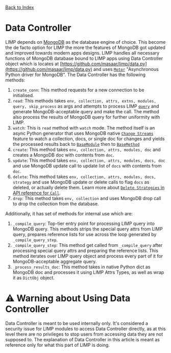 [Back to Index](/README.md)

# Data Controller
LIMP depends on [MongoDB](https://mongodb.com) as the database engine of choice. This become the de facto option for LIMP the more the features of MongoDB got updated and improved towards modern apps designs. LIMP handles all necessary functions of MongoDB database bound to LIMP apps using Data Controller object which is locates at [https://github.com/masaar/limp/data.py](https://github.com/masaar/limp/data.py) and uses [`Motor`](https://motor.readthedocs.io/en/stable/) "Asynchronous Python driver for MongoDB". The Data Controller has the following methods:
1. `create_conn`: This method requests for a new connection to be initialised.
2. `read`: This methods takes `env, collection, attrs, extns, modules, query, skip_process` as args and attempts to process LIMP [`query`](/api/call.md#query) and generate MongoDB-acceptable query and make the call. The method also process the results of MongoDB query for further uniformity with LIMP.
3. `watch`: This is `read` method with `watch` mode. The method itself is an async Python generator that uses MongoDB native [`Change Streams`](https://docs.mongodb.com/manual/changeStreams/) feature to watch a collection, docs, or single doc for changes and yields the processed results back to [`BaseModule`](/api/module.md#basemodule) then to [`BaseMethod`](/api/method.md#basemethod)
4. `create`: This method takes `env, collection, attrs, modules, doc` and creates a MongoDB doc with contents from `doc`.
5. `update`: This method takes `env, collection, attrs, modules, docs, doc` and use MongoDB update call to update list of `docs` with contents from `doc`.
6. `delete`: This method takes `env, collection, attrs, modules, docs, strategy` and use MongoDB update or delete calls to flag `docs` as deleted, or actually delete them. Learn more about [`Delete Strategies` in API reference for `Call`](/api/call.md#delete-strategies).
7. `drop`: This method takes `env, collection` and uses MongoDB drop call to drop the collection from the database.

Additionally, it has set of methods for internal use which are:
1. `_compile_query`: Top-tier entry point for processing LIMP query into MongoDB query. This methods strips the special query attrs from LIMP query, prepares reference lists for use across the loop generated by `_compile_query_step`.
2. `_compile_query_step`: This method get called from `_compile_query` after processing special query attrs and preparing the reference lists. This method iterates over LIMP query object and process every part of it for MongoDB-acceptable aggregate query.
3. `_process_results_doc`: This method takes in native Python dict as MongoDB doc and processes it using LIMP Attrs Types, as well as wrap it as `DictObj` object.

# ⚠ Warning about Using Data Controller
Data Controller is meant to be used internally only. It's considered a security issue for LIMP modules to access Data Controller directly, as at this level there are no privileges to stop users from accessing data they are not supposed to. The explanation of Data Controller in this article is meant as reference only for what this part of LIMP is doing.